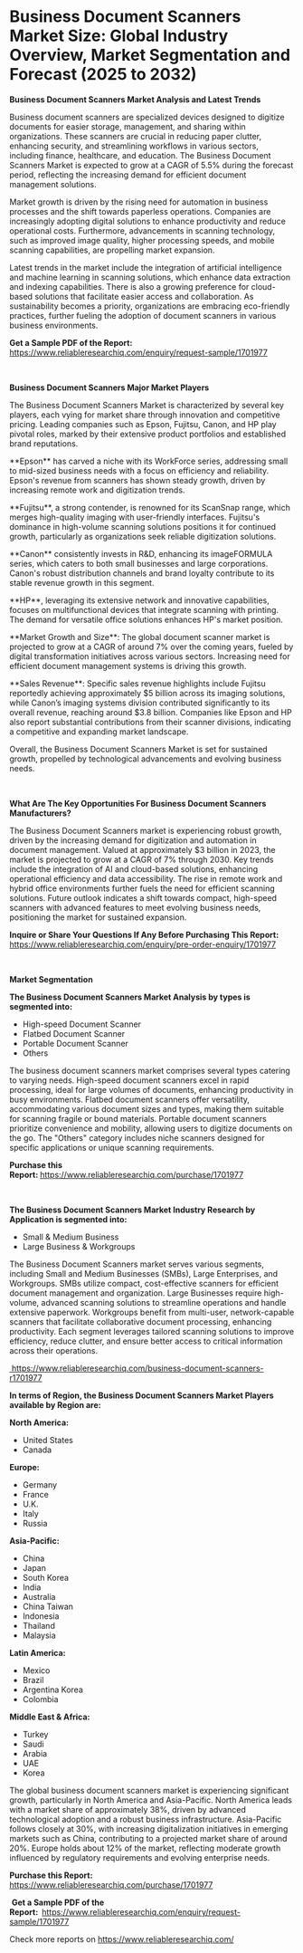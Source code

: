 <p><h1>Business Document Scanners Market Size: Global Industry Overview, Market Segmentation and Forecast (2025 to 2032)</h1></p><p><strong>Business Document Scanners Market Analysis and Latest Trends</strong></p>
<p><p>Business document scanners are specialized devices designed to digitize documents for easier storage, management, and sharing within organizations. These scanners are crucial in reducing paper clutter, enhancing security, and streamlining workflows in various sectors, including finance, healthcare, and education. The Business Document Scanners Market is expected to grow at a CAGR of 5.5% during the forecast period, reflecting the increasing demand for efficient document management solutions.</p><p>Market growth is driven by the rising need for automation in business processes and the shift towards paperless operations. Companies are increasingly adopting digital solutions to enhance productivity and reduce operational costs. Furthermore, advancements in scanning technology, such as improved image quality, higher processing speeds, and mobile scanning capabilities, are propelling market expansion.</p><p>Latest trends in the market include the integration of artificial intelligence and machine learning in scanning solutions, which enhance data extraction and indexing capabilities. There is also a growing preference for cloud-based solutions that facilitate easier access and collaboration. As sustainability becomes a priority, organizations are embracing eco-friendly practices, further fueling the adoption of document scanners in various business environments.</p></p>
<p><strong>Get a Sample PDF of the Report:&nbsp;</strong> <a href="https://www.reliableresearchiq.com/enquiry/request-sample/1701977?utm_campaign=2384&utm_medium=2&utm_source=Github&utm_content=ia&utm_term=06042025&utm_id=business-document-scanners">https://www.reliableresearchiq.com/enquiry/request-sample/1701977</a></p>
<p>&nbsp;</p>
<p><strong>Business Document Scanners Major Market Players</strong></p>
<p><p>The Business Document Scanners Market is characterized by several key players, each vying for market share through innovation and competitive pricing. Leading companies such as Epson, Fujitsu, Canon, and HP play pivotal roles, marked by their extensive product portfolios and established brand reputations. </p><p>**Epson** has carved a niche with its WorkForce series, addressing small to mid-sized business needs with a focus on efficiency and reliability. Epson's revenue from scanners has shown steady growth, driven by increasing remote work and digitization trends.</p><p>**Fujitsu**, a strong contender, is renowned for its ScanSnap range, which merges high-quality imaging with user-friendly interfaces. Fujitsu's dominance in high-volume scanning solutions positions it for continued growth, particularly as organizations seek reliable digitization solutions.</p><p>**Canon** consistently invests in R&D, enhancing its imageFORMULA series, which caters to both small businesses and large corporations. Canon's robust distribution channels and brand loyalty contribute to its stable revenue growth in this segment.</p><p>**HP**, leveraging its extensive network and innovative capabilities, focuses on multifunctional devices that integrate scanning with printing. The demand for versatile office solutions enhances HP's market position.</p><p>**Market Growth and Size**: The global document scanner market is projected to grow at a CAGR of around 7% over the coming years, fueled by digital transformation initiatives across various sectors. Increasing need for efficient document management systems is driving this growth.</p><p>**Sales Revenue**: Specific sales revenue highlights include Fujitsu reportedly achieving approximately $5 billion across its imaging solutions, while Canon’s imaging systems division contributed significantly to its overall revenue, reaching around $3.8 billion. Companies like Epson and HP also report substantial contributions from their scanner divisions, indicating a competitive and expanding market landscape. </p><p>Overall, the Business Document Scanners Market is set for sustained growth, propelled by technological advancements and evolving business needs.</p></p>
<p>&nbsp;</p>
<p><strong>What Are The Key Opportunities For Business Document Scanners Manufacturers?</strong></p>
<p><p>The Business Document Scanners market is experiencing robust growth, driven by the increasing demand for digitization and automation in document management. Valued at approximately $3 billion in 2023, the market is projected to grow at a CAGR of 7% through 2030. Key trends include the integration of AI and cloud-based solutions, enhancing operational efficiency and data accessibility. The rise in remote work and hybrid office environments further fuels the need for efficient scanning solutions. Future outlook indicates a shift towards compact, high-speed scanners with advanced features to meet evolving business needs, positioning the market for sustained expansion.</p></p>
<p><strong>Inquire or Share Your Questions If Any Before Purchasing This Report:</strong> <a href="https://www.reliableresearchiq.com/enquiry/pre-order-enquiry/1701977?utm_campaign=2384&utm_medium=2&utm_source=Github&utm_content=ia&utm_term=06042025&utm_id=business-document-scanners">https://www.reliableresearchiq.com/enquiry/pre-order-enquiry/1701977</a></p>
<p>&nbsp;</p>
<p><strong>Market Segmentation</strong></p>
<p><strong>The Business Document Scanners Market Analysis by types is segmented into:</strong></p>
<p><ul><li>High-speed Document Scanner</li><li>Flatbed Document Scanner</li><li>Portable Document Scanner</li><li>Others</li></ul></p>
<p><p>The business document scanners market comprises several types catering to varying needs. High-speed document scanners excel in rapid processing, ideal for large volumes of documents, enhancing productivity in busy environments. Flatbed document scanners offer versatility, accommodating various document sizes and types, making them suitable for scanning fragile or bound materials. Portable document scanners prioritize convenience and mobility, allowing users to digitize documents on the go. The "Others" category includes niche scanners designed for specific applications or unique scanning requirements.</p></p>
<p><strong>Purchase this Report:&nbsp;</strong><a href="https://www.reliableresearchiq.com/purchase/1701977?utm_campaign=2384&utm_medium=2&utm_source=Github&utm_content=ia&utm_term=06042025&utm_id=business-document-scanners">https://www.reliableresearchiq.com/purchase/1701977</a></p>
<p>&nbsp;</p>
<p><strong>The Business Document Scanners Market Industry Research by Application is segmented into:</strong></p>
<p><ul><li>Small & Medium Business</li><li>Large Business & Workgroups</li></ul></p>
<p><p>The Business Document Scanners market serves various segments, including Small and Medium Businesses (SMBs), Large Enterprises, and Workgroups. SMBs utilize compact, cost-effective scanners for efficient document management and organization. Large Businesses require high-volume, advanced scanning solutions to streamline operations and handle extensive paperwork. Workgroups benefit from multi-user, network-capable scanners that facilitate collaborative document processing, enhancing productivity. Each segment leverages tailored scanning solutions to improve efficiency, reduce clutter, and ensure better access to critical information across their operations.</p></p>
<p><a href="https://www.reliableresearchiq.com/business-document-scanners-r1701977?utm_campaign=2384&utm_medium=2&utm_source=Github&utm_content=ia&utm_term=06042025&utm_id=business-document-scanners">&nbsp;https://www.reliableresearchiq.com/business-document-scanners-r1701977</a></p>
<p><strong>In terms of Region, the Business Document Scanners Market Players available by Region are:</strong></p>
<p>
    <p> <strong> North America: </strong>
        <ul>
            <li>United States</li>
            <li>Canada</li>
        </ul>
        </p> 
    <p> <strong> Europe: </strong>
        <ul>
            <li>Germany</li>
            <li>France</li>
            <li>U.K.</li>
            <li>Italy</li>
            <li>Russia</li>
        </ul>
        </p> 
    <p> <strong> Asia-Pacific: </strong>
        <ul>
            <li>China</li>
            <li>Japan</li>
            <li>South Korea</li>
            <li>India</li>
            <li>Australia</li>
            <li>China Taiwan</li>
            <li>Indonesia</li>
            <li>Thailand</li>
            <li>Malaysia</li>
        </ul>
        </p> 
    <p> <strong> Latin America: </strong>
        <ul>
            <li>Mexico</li>
            <li>Brazil</li>
            <li>Argentina Korea</li>
            <li>Colombia</li>
        </ul>
        </p> 
    <p> <strong> Middle East & Africa: </strong>
        <ul>
            <li>Turkey</li>
            <li>Saudi</li>
            <li>Arabia</li>
            <li>UAE</li>
            <li>Korea</li>
        </ul>
    </p>
    </p>
<p><p>The global business document scanners market is experiencing significant growth, particularly in North America and Asia-Pacific. North America leads with a market share of approximately 38%, driven by advanced technological adoption and a robust business infrastructure. Asia-Pacific follows closely at 30%, with increasing digitalization initiatives in emerging markets such as China, contributing to a projected market share of around 20%. Europe holds about 12% of the market, reflecting moderate growth influenced by regulatory requirements and evolving enterprise needs.</p></p>
<p><strong>Purchase this Report: </strong><a href="https://www.reliableresearchiq.com/purchase/1701977?utm_campaign=2384&utm_medium=2&utm_source=Github&utm_content=ia&utm_term=06042025&utm_id=business-document-scanners">https://www.reliableresearchiq.com/purchase/1701977</a></p>
<p>&nbsp;<strong>Get a Sample PDF of the Report:&nbsp;&nbsp;</strong><a href="https://www.reliableresearchiq.com/enquiry/request-sample/1701977?utm_campaign=2384&utm_medium=2&utm_source=Github&utm_content=ia&utm_term=06042025&utm_id=business-document-scanners">https://www.reliableresearchiq.com/enquiry/request-sample/1701977</a></p>
<p><strong></strong></p>
<p>Check more reports on <a href="https://www.reliableresearchiq.com/?utm_campaign=2384&utm_medium=2&utm_source=Github&utm_content=ia&utm_term=06042025&utm_id=business-document-scanners">https://www.reliableresearchiq.com/</a></p>